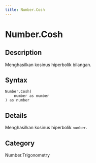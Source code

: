 ```yaml
---
title: Number.Cosh
---
```


# Number.Cosh


## Description

Menghasilkan kosinus hiperbolik bilangan.


## Syntax

```powerquery
Number.Cosh(
    number as number
) as number
```


## Details

Menghasilkan kosinus hiperbolik <code>number</code>.



## Category
Number.Trigonometry
